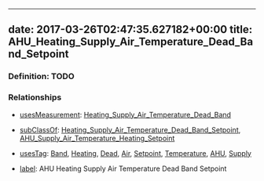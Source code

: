 
---
date: 2017-03-26T02:47:35.627182+00:00
title: AHU_Heating_Supply_Air_Temperature_Dead_Band_Setpoint
---
### Definition: TODO

### Relationships

* [usesMeasurement](https://brickschema.org/schema/1.0/BrickFrame#usesMeasurement): [Heating_Supply_Air_Temperature_Dead_Band](https://brickschema.org/schema/1.0/Brick#Heating_Supply_Air_Temperature_Dead_Band)

* [subClassOf](http://www.w3.org/2000/01/rdf-schema#subClassOf): [Heating_Supply_Air_Temperature_Dead_Band_Setpoint](https://brickschema.org/schema/1.0/Brick#Heating_Supply_Air_Temperature_Dead_Band_Setpoint), [AHU_Supply_Air_Temperature_Heating_Setpoint](https://brickschema.org/schema/1.0/Brick#AHU_Supply_Air_Temperature_Heating_Setpoint)

* [usesTag](https://brickschema.org/schema/1.0/BrickFrame#usesTag): [Band](https://brickschema.org/schema/1.0/BrickTag#Band), [Heating](https://brickschema.org/schema/1.0/BrickTag#Heating), [Dead](https://brickschema.org/schema/1.0/BrickTag#Dead), [Air](https://brickschema.org/schema/1.0/BrickTag#Air), [Setpoint](https://brickschema.org/schema/1.0/BrickTag#Setpoint), [Temperature](https://brickschema.org/schema/1.0/BrickTag#Temperature), [AHU](https://brickschema.org/schema/1.0/BrickTag#AHU), [Supply](https://brickschema.org/schema/1.0/BrickTag#Supply)

* [label](http://www.w3.org/2000/01/rdf-schema#label): AHU Heating Supply Air Temperature Dead Band Setpoint

